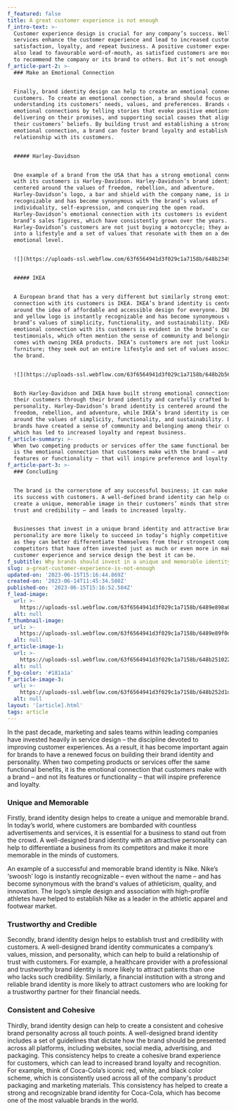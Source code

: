 ```yaml
---
f_featured: false
title: A great customer experience is not enough
f_intro-text: >-
  Customer experience design is crucial for any company’s success. Well-designed
  services enhance the customer experience and lead to increased customer
  satisfaction, loyalty, and repeat business. A positive customer experience can
  also lead to favourable word-of-mouth, as satisfied customers are more likely
  to recommend the company or its brand to others. But it’s not enough.
f_article-part-2: >-
  ### Make an Emotional Connection


  Finally, brand identity design can help to create an emotional connection with
  customers. To create an emotional connection, a brand should focus on
  understanding its customers’ needs, values, and preferences. Brands can create
  emotional connections by telling stories that evoke positive emotions,
  delivering on their promises, and supporting social causes that align with
  their customers’ beliefs. By building trust and establishing a strong
  emotional connection, a brand can foster brand loyalty and establish a lasting
  relationship with its customers.


  ##### Harley-Davidson


  One example of a brand from the USA that has a strong emotional connection
  with its customers is Harley-Davidson. Harley-Davidson’s brand identity is
  centered around the values of freedom, rebellion, and adventure.
  Harley-Davidson’s logo, a bar and shield with the company name, is instantly
  recognizable and has become synonymous with the brand’s values of
  individuality, self-expression, and conquering the open road.
  Harley-Davidson’s emotional connection with its customers is evident in the
  brand’s sales figures, which have consistently grown over the years.
  Harley-Davidson’s customers are not just buying a motorcycle; they are buying
  into a lifestyle and a set of values that resonate with them on a deep
  emotional level.


  ![](https://uploads-ssl.webflow.com/63f6564941d3f029c1a7158b/648b2349cedad12e2f2faaea_Harley-tattoo.jpg)


  ##### IKEA


  A European brand that has a very different but similarly strong emotional
  connection with its customers is IKEA. IKEA’s brand identity is centered
  around the idea of affordable and accessible design for everyone. IKEA’s blue
  and yellow logo is instantly recognizable and has become synonymous with the
  brand’s values of simplicity, functionality, and sustainability. IKEA’s
  emotional connection with its customers is evident in the brand’s customer
  testimonials, which often mention the sense of community and belonging that
  comes with owning IKEA products. IKEA’s customers are not just looking for
  furniture; they seek out an entire lifestyle and set of values associated with
  the brand.


  ![](https://uploads-ssl.webflow.com/63f6564941d3f029c1a7158b/648b2b56279c35163cfa0ca8_IKEA-experience.jpg)


  Both Harley-Davidson and IKEA have built strong emotional connections with
  their customers through their brand identity and carefully crafted brand
  personality. Harley-Davidson’s brand identity is centered around the values of
  freedom, rebellion, and adventure, while IKEA’s brand identity is centered
  around the values of simplicity, functionality, and sustainability. Both
  brands have created a sense of community and belonging among their customers,
  which has led to increased loyalty and repeat business.
f_article-summary: >-
  When two competing products or services offer the same functional benefits, it
  is the emotional connection that customers make with the brand – and not its
  features or functionality – that will inspire preference and loyalty.
f_article-part-3: >-
  ### Concluding


  The brand is the cornerstone of any successful business; it can make or break
  its success with customers. A well-defined brand identity can help companies
  create a unique, memorable image in their customers’ minds that strengthens
  trust and credibility – and leads to increased loyalty.


  Businesses that invest in a unique brand identity and attractive brand
  personality are more likely to succeed in today’s highly competitive market,
  as they can better differentiate themselves from their strongest competitors;
  competitors that have often invested just as much or even more in making their
  customer experience and service design the best it can be.
f_subtitle: Why brands should invest in a unique and memorable identity
slug: a-great-customer-experience-is-not-enough
updated-on: '2023-06-15T15:16:44.869Z'
created-on: '2023-06-14T11:45:34.580Z'
published-on: '2023-06-15T15:16:52.504Z'
f_lead-image:
  url: >-
    https://uploads-ssl.webflow.com/63f6564941d3f029c1a7158b/6489e898a067149386756bc7_CX-lead.jpg
  alt: null
f_thumbnail-image:
  url: >-
    https://uploads-ssl.webflow.com/63f6564941d3f029c1a7158b/6489e89f0d5d02a9feca4c64_CX-thumb.jpg
  alt: null
f_article-image-1:
  url: >-
    https://uploads-ssl.webflow.com/63f6564941d3f029c1a7158b/648b251022cf9e52e0621392_thomas-serer-unsplash.jpg
  alt: null
f_bg-color: '#181a1a'
f_article-image-3:
  url: >-
    https://uploads-ssl.webflow.com/63f6564941d3f029c1a7158b/648b252d1d55bbcbbb8d8994_slidebean-unsplash.jpg
  alt: null
layout: '[article].html'
tags: article
---
```


In the past decade, marketing and sales teams within leading companies have invested heavily in service design – the discipline devoted to improving customer experiences. As a result, it has become important again for brands to have a renewed focus on building their brand identity and personality. When two competing products or services offer the same functional benefits, it is the emotional connection that customers make with a brand – and not its features or functionality – that will inspire preference and loyalty.

### Unique and Memorable

Firstly, brand identity design helps to create a unique and memorable brand. In today’s world, where customers are bombarded with countless advertisements and services, it is essential for a business to stand out from the crowd. A well-designed brand identity with an attractive personality can help to differentiate a business from its competitors and make it more memorable in the minds of customers.

An example of a successful and memorable brand identity is Nike. Nike’s ‘swoosh’ logo is instantly recognizable – even without the name – and has become synonymous with the brand's values of athleticism, quality, and innovation. The logo’s simple design and association with high-profile athletes have helped to establish Nike as a leader in the athletic apparel and footwear market.

### Trustworthy and Credible

Secondly, brand identity design helps to establish trust and credibility with customers. A well-designed brand identity communicates a company’s values, mission, and personality, which can help to build a relationship of trust with customers. For example, a healthcare provider with a professional and trustworthy brand identity is more likely to attract patients than one who lacks such credibility. Similarly, a financial institution with a strong and reliable brand identity is more likely to attract customers who are looking for a trustworthy partner for their financial needs.

### Consistent and Cohesive

Thirdly, brand identity design can help to create a consistent and cohesive brand personality across all touch points. A well-designed brand identity includes a set of guidelines that dictate how the brand should be presented across all platforms, including websites, social media, advertising, and packaging. This consistency helps to create a cohesive brand experience for customers, which can lead to increased brand loyalty and recognition. For example, think of Coca-Cola’s iconic red, white, and black color scheme, which is consistently used across all of the company's product packaging and marketing materials. This consistency has helped to create a strong and recognizable brand identity for Coca-Cola, which has become one of the most valuable brands in the world.
